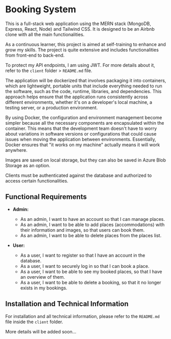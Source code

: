 # Booking System

This is a full-stack web application using the MERN stack (MongoDB, Express, React, Node) and Tailwind CSS. It is designed to be an Airbnb clone with all the main functionalities.

As a continuous learner, this project is aimed at self-training to enhance and grow my skills. The project is quite extensive and includes functionalities from front-end to back-end.

To protect my API endpoints, I am using JWT. For more details about it, refer to the `client` folder > `README.md` file.

The application will be dockerized that involves packaging it into containers, which are lightweight, portable units that include everything needed to run the software, such as the code, runtime, libraries, and dependencies. This approach helps ensure that the application runs consistently across different environments, whether it's on a developer's local machine, a testing server, or a production environment.

By using Docker, the configuration and environment management become simpler because all the necessary components are encapsulated within the container. This means that the development team doesn't have to worry about variations in software versions or configurations that could cause issues when moving the application between environments. Essentially, Docker ensures that "it works on my machine" actually means it will work anywhere.  

Images are saved on local storage, but they can also be saved in Azure Blob Storage as an option.

Clients must be authenticated against the database and authorized to access certain functionalities.

## Functional Requirements

- **Admin:**
  - As an admin, I want to have an account so that I can manage places.
  - As an admin, I want to be able to add places (accommodations) with their information and images, so that users can book them.
  - As an admin, I want to be able to delete places from the places list.

- **User:**
  - As a user, I want to register so that I have an account in the database.
  - As a user, I want to securely log in so that I can book a place.
  - As a user, I want to be able to see my booked places, so that I have an overview of them.
  - As a user, I want to be able to delete a booking, so that it no longer exists in my bookings.

## Installation and Technical Information

For installation and all technical information, please refer to the `README.md` file inside the `client` folder.

More details will be added soon...
